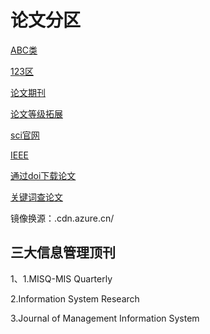 # 论文分区
[ABC类](https://zhuanlan.zhihu.com/p/58223340)


[123区](https://zhuanlan.zhihu.com/p/362622151)

[论文期刊](https://dblp.org/)

[论文等级拓展](https://chrome.google.com/webstore/detail/show-conferencejournal-ra/hcfmpekcjhpfcokagmhnhldpacknikim)

[sci官网](https://www.sciencedirect.com/)

[IEEE](https://ieeexplore.ieee.org/Xplore/home.jsp)

[通过doi下载论文](https://sci-hubtw.hkvisa.net/)

[关键词查论文](https://www.semanticscholar.org/me/research)

镜像换源：.cdn.azure.cn/
## 三大信息管理顶刊
1、1.MISQ-MIS Quarterly

2.Information System Research

3.Journal of Management Information System